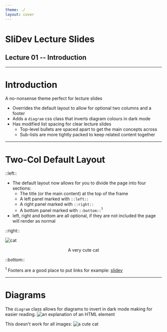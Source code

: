 ```yaml
---
theme: ./
layout: cover
---
```


# SliDev Lecture Slides

## Lecture 01 -- Introduction

---

# Introduction

A no-nonsense theme perfect for lecture slides

- Overrides the default layout to allow for optional two columns and a footer
- Adds a `diagram` css class that inverts diagram colours in dark mode
- Has modified list spacing for clear lecture slides
  - Top-level bullets are spaced apart to get the main concepts across
  - Sub-lists are more tightly packed to keep related content together

---

# Two-Col Default Layout

::left::

- The default layout now allows for you to divide the page into four sections:
  - The title (or the main content) at the top of the frame
  - A left panel marked with `::left::`
  - A right panel marked with `::right::`
  - A bottom panel marked with `::bottom::`$^1$
- left, right and bottom are all optional, if they are not included the page
  will render as normal

::right::

![cat](/cat.png)

<p style="text-align: center">A very cute cat</p>

::bottom::

$^1$ Footers are a good place to put links for
example: [slidev](https://sli.dev/)

---

# Diagrams

The `diagram` class allows for diagrams to invert in dark mode making for easier
reading.
<img alt="an explanation of an HTML element" src="/html_element.svg" class="diagram m-auto w-md my-0"/>

This doesn't work for all images:
<img alt="a cute cat" src="/cat.png" class="diagram m-auto w-50 my-0"/>
